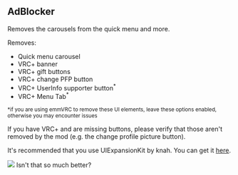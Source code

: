 ## AdBlocker

Removes the carousels from the quick menu and more.

Removes:

- Quick menu carousel
- VRC+ banner
- VRC+ gift buttons
- VRC+ change PFP button
- VRC+ UserInfo supporter button<sup>*</sup>
- VRC+ Menu Tab<sup>*</sup>

<sup>*if you are using emmVRC to remove these UI elements, leave these options enabled, otherwise you may encounter issues</sup>

If you have VRC+ and are missing buttons, please verify that those aren't removed by the mod (e.g. the change profile
picture button).

It's recommended that you use UIExpansionKit by knah. You can get
it [here](https://github.com/knah/VRCMods/releases/latest).

![](https://i.imgur.com/Q9VTjJj.png)
Isn't that so much better?
